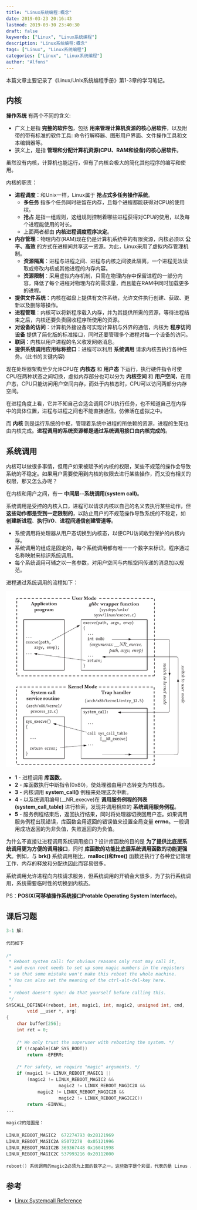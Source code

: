 ```yaml
---
title: "Linux系统编程:概念"
date: 2019-03-23 20:16:43
lastmod: 2019-03-30 23:40:30
draft: false
keywords: ["Linux", "Linux系统编程"]
description: "Linux系统编程:概念"
tags: ["Linux", "Linux系统编程"]
categories: ["Linux", "Linux系统编程"]
author: "Alfons"
---
```


本篇文章主要记录了《Linux/Unix系统编程手册》第1-3章的学习笔记。

<!--more-->

## 内核

**操作系统** 有两个不同的含义:

- 广义上是指 **完整的软件包**，包括 **用来管理计算机资源的核心层软件**，以及附带的带有标准的软件工具: 命令行解释器、图形用户界面、文件操作工具和文本编辑器等。
- 狭义上，是指 **管理和分配计算机资源(CPU、RAM和设备)的核心层软件**。

虽然没有内核，计算机也能运行，但有了内核会极大的简化其他程序的编写和使用。

内核的职责：

- **进程调度**：和Unix一样，Linux属于 **抢占式多任务操作系统**。
  - **多任务** 指多个任务同时驻留在内存，且每个进程都能获得对CPU的使用权。
  - **抢占** 是指一组规则，这组规则控制着哪些进程获得对CPU的使用，以及每个进程能使用的时长。
  - 上面两者都由 **内核进程调度程序决定**。
- **内存管理**：物理内存(RAM)现在仍是计算机系统中的有限资源，内核必须以 **公平、高效** 的方式在进程间共享这一资源。为此，Linux采用了虚拟内存管理机制。
  - **资源隔离**：进程与进程之间、进程与内核之间彼此隔离，一个进程无法读取或修改内核或其他进程的内存内容。
  - **资源限制**：采用虚拟内存机制，只需在物理内存中保留进程的一部分内容，降低了每个进程对物理内存的需求量，而且能在RAM中同时加载更多的进程。
- **提供文件系统**：内核在磁盘上提供有文件系统，允许文件执行创建、获取、更新以及删除等操作。
- **进程管理**：内核可以将新程序载入内存，并为其提供所需的资源，等待进程结束之后，内核还要负责回收程序所使用的资源。
- **对设备的访问**：计算机外接设备可实现计算机与外界的通信，内核为 **程序访问设备** 提供了简化版的标准接口，同时还要管理多个进程对每一个设备的访问。
- **联网**：内核以用户进程的名义收发网络消息。
- **提供系统调用应用标称接口**：进程可以利用 **系统调用** 请求内核去执行各种任务。(此书的关键内容)

现在处理器架构至少允许CPU在 **内核态** 和 **用户态** 下运行，执行硬件指令可使CPU在两种状态之间切换，虚拟内存部分也可以分为 **内核空间** 和 **用户空间**，在用户态，CPU只能访问用户空间内存，而处于内核态时，CPU可以访问两部分内存空间。

在进程角度上看，它并不知自己合适会调用CPU执行任务，也不知道自己在内存中的具体位置，进程与进程之间也不能直接通信，仿佛活在虚拟之中。

而 **内核** 则是运行系统的中枢，管理着系统中进程的所依赖的资源，进程的生死也由内核完成。**进程调用的系统资源都是通过系统调用接口由内核完成的**。

## 系统调用

内核可以做很多事情，但用户如果被赋予的内核的权限，某些不规范的操作会导致系统的不稳定。如果用户需要使用到内核的权限去进行某些操作，而又没有相关的权限，那又怎么办呢？

在内核和用户之间，有一 **中间层--系统调用(system call)**。

系统调用是受控的内核入口，进程可以请求内核以自己的名义去执行某些动作，但 **这些动作都是受到一定限制的**，以防止用户的不规范操作导致系统的不稳定，如 **创建新进程**、**执行I/O**、**进程间通信创建管道等**。

- 系统调用将处理器从用户态切换到内核态，以便CPU访问收到保护的内核内存。
- 系统调用的组成是固定的，每个系统调用都有唯一一个数字来标识，程序通过名称映射来标识系统调用。
- 每个系统调用可辅之以一套参数，对用户空间与内核空间传递的消息加以规范。

进程通过系统调用的流程如下：

![3_system_call_step](/images/Linux/Chapter03/3_system_call_step.png)

- **1** - 进程调用 **库函数**。
- **2** - 库函数执行中断指令(0x80)，使处理器由用户态转变为内核态。
- **3** - 内核调用 **system_call()** 例程来处理这次中断。
- **4** - 以系统调用编号(__NR_execve)在 **调用服务例程的列表(system_call_table)** 进行检索，发现并调用相应的 **系统调用服务例程**。
- **5** - 服务例程结束后，返回执行结果，同时将处理器切换回用户态。如果调用服务例程出现错误，库函数会用返回的错误值来设置全局变量 **errno**。一般调用成功返回的为非负值，失败返回的为负值。

为什么不直接让进程调用系统调用接口？设计库函数的目的是 **为了提供比底层系统调用更为方便的调用接口**，同时 **库函数的功能比底层系统调用函数的功能更强大**。例如，与 **brk()** 系统调用相比，**malloc()和free()** 函数还执行了各种登记管理工作，内存的释放和分配也因此而容易很多。

系统调用允许进程向内核请求服务，但系统调用的开销会大很多，为了执行系统调用，系统需要临时性的切换到内核态。

PS：**POSIX(可移植操作系统接口Protable Operating System Interface)**。

## 课后习题

```c++
3-1 解:

代码如下

/*
 * Reboot system call: for obvious reasons only root may call it,
 * and even root needs to set up some magic numbers in the registers
 * so that some mistake won't make this reboot the whole machine.
 * You can also set the meaning of the ctrl-alt-del-key here.
 *
 * reboot doesn't sync: do that yourself before calling this.
 */
SYSCALL_DEFINE4(reboot, int, magic1, int, magic2, unsigned int, cmd,
		void __user *, arg)
{
	char buffer[256];
	int ret = 0;

	/* We only trust the superuser with rebooting the system. */
	if (!capable(CAP_SYS_BOOT))
		return -EPERM;

	/* For safety, we require "magic" arguments. */
	if (magic1 != LINUX_REBOOT_MAGIC1 ||
	    (magic2 != LINUX_REBOOT_MAGIC2 &&
	                magic2 != LINUX_REBOOT_MAGIC2A &&
			magic2 != LINUX_REBOOT_MAGIC2B &&
	                magic2 != LINUX_REBOOT_MAGIC2C))
		return -EINVAL;
...

magic2的范围是：

LINUX_REBOOT_MAGIC2  672274793 0x28121969
LINUX_REBOOT_MAGIC2A 85072278  0x05121996
LINUX_REBOOT_MAGIC2B 369367448 0x16041998
LINUX_REBOOT_MAGIC2C 537993216 0x20112000

reboot() 系统调用的magic2必须为上面的数字之一，这些数字是个彩蛋，代表的是 Linus 以及他三个孩子的生日...
```

## 参考

- [Linux Systemcall Reference](https://syscalls.kernelgrok.com/)